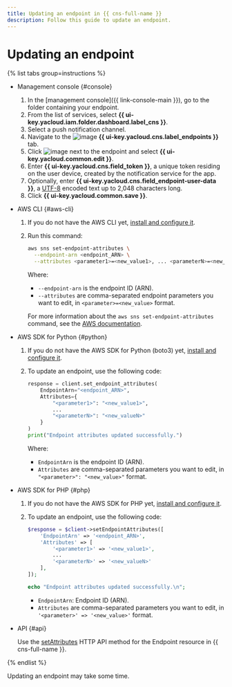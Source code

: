 ```yaml
---
title: Updating an endpoint in {{ cns-full-name }}
description: Follow this guide to update an endpoint.
---
```


# Updating an endpoint

{% list tabs group=instructions %}

- Management console {#console}

  1. In the [management console]({{ link-console-main }}), go to the folder containing your endpoint.
  1. From the list of services, select **{{ ui-key.yacloud.iam.folder.dashboard.label_cns }}**.
  1. Select a push notification channel.
  1. Navigate to the ![image](../../../_assets/console-icons/layers-3-diagonal.svg) **{{ ui-key.yacloud.cns.label_endpoints }}** tab.
  1. Click ![image](../../../_assets/console-icons/ellipsis.svg) next to the endpoint and select **{{ ui-key.yacloud.common.edit }}**.
  1. Enter **{{ ui-key.yacloud.cns.field_token }}**, a unique token residing on the user device, created by the notification service for the app.
  1. Optionally, enter **{{ ui-key.yacloud.cns.field_endpoint-user-data }}**, a [UTF-8](https://en.wikipedia.org/wiki/UTF-8) encoded text up to 2,048 characters long.
  1. Click **{{ ui-key.yacloud.common.save }}**.

- AWS CLI {#aws-cli}

  1. If you do not have the AWS CLI yet, [install and configure it](../../../storage/tools/aws-cli.md).
  1. Run this command:

      ```bash
      aws sns set-endpoint-attributes \
        --endpoint-arn <endpoint_ARN> \
        --attributes <parameter1>=<new_value1>, ... <parameterN>=<new_valueN>
      ```

      Where:

      * `--endpoint-arn` is the endpoint ID (ARN).
      * `--attributes` are comma-separated endpoint parameters you want to edit, in `<parameter>=<new_value>` format.

      For more information about the `aws sns set-endpoint-attributes` command, see the [AWS documentation](https://awscli.amazonaws.com/v2/documentation/api/latest/reference/sns/set-endpoint-attributes.html).

- AWS SDK for Python {#python}

  1. If you do not have the AWS SDK for Python (boto3) yet, [install and configure it](../../tools/sdk-python.md#aws-sdk).
  1. To update an endpoint, use the following code:

      ```python
      response = client.set_endpoint_attributes(
          EndpointArn="<endpoint_ARN>",
          Attributes={
              "<parameter1>": "<new_value1>",
              ...
              "<parameterN>": "<new_valueN>"
          }
      )
      print("Endpoint attributes updated successfully.")
      ```

      Where:

      * `EndpointArn` is the endpoint ID (ARN).
      * `Attributes` are comma-separated parameters you want to edit, in `"<parameter>": "<new_value>"` format.

- AWS SDK for PHP {#php}

  1. If you do not have the AWS SDK for PHP yet, [install and configure it](../../tools/sdk-php.md#aws-sdk).
  1. To update an endpoint, use the following code:

      ```php
      $response = $client->setEndpointAttributes([
          'EndpointArn' => '<endpoint_ARN>',
          'Attributes' => [
              '<parameter1>' => '<new_value1>',
              ...
              '<parameterN>' => '<new_valueN>'
          ],
      ]);

      echo "Endpoint attributes updated successfully.\n";
      ```

      * `EndpointArn`: Endpoint ID (ARN).
      * `Attributes` are comma-separated parameters you want to edit, in `'<parameter>' => '<new_value>'` format.


- API {#api}

  Use the [setAttributes](../../api-ref/set-endpoint-attributes.md) HTTP API method for the Endpoint resource in {{ cns-full-name }}.

{% endlist %}

Updating an endpoint may take some time.
